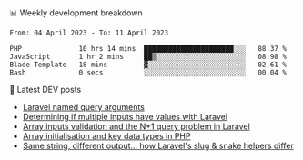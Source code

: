 📊 Weekly development breakdown
<!--START_SECTION:waka-->

```text
From: 04 April 2023 - To: 11 April 2023

PHP              10 hrs 14 mins  ██████████████████████░░░   88.37 %
JavaScript       1 hr 2 mins     ██▒░░░░░░░░░░░░░░░░░░░░░░   08.98 %
Blade Template   18 mins         ▓░░░░░░░░░░░░░░░░░░░░░░░░   02.61 %
Bash             0 secs          ░░░░░░░░░░░░░░░░░░░░░░░░░   00.04 %
```

<!--END_SECTION:waka-->

📕 Latest DEV posts
<!-- BLOG-POST-LIST:START -->
- [Laravel named query arguments](https://dev.to/michaelvickersuk/laravel-named-query-arguments-28kd)
- [Determining if multiple inputs have values with Laravel](https://dev.to/michaelvickersuk/determining-if-multiple-inputs-have-values-with-laravel-km6)
- [Array inputs validation and the N+1 query problem in Laravel](https://dev.to/michaelvickersuk/array-inputs-validation-and-the-n1-query-problem-in-laravel-2agb)
- [Array initialisation and key data types in PHP](https://dev.to/michaelvickersuk/array-initialisation-and-key-data-types-in-php-1e5b)
- [Same string, different output... how Laravel&#39;s slug &amp; snake helpers differ](https://dev.to/michaelvickersuk/same-string-different-output-how-laravels-slug-snake-helpers-differ-1ccj)
<!-- BLOG-POST-LIST:END -->
